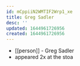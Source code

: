 ```yaml
---
id: mCppiiN2WMTIF2Wrp1_xe
title: Greg Sadler
desc: ''
updated: 1644961726956
created: 1644961726956
---
```



- [[person]] - Greg Sadler
- appeared 2x at the stoa
